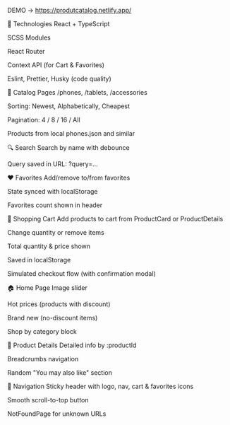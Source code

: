 DEMO -> https://produtcatalog.netlify.app/

🧩 Technologies
React + TypeScript

SCSS Modules

React Router

Context API (for Cart & Favorites)

Eslint, Prettier, Husky (code quality)

📱 Catalog Pages
/phones, /tablets, /accessories

Sorting: Newest, Alphabetically, Cheapest

Pagination: 4 / 8 / 16 / All

Products from local phones.json and similar

🔍 Search
Search by name with debounce

Query saved in URL: ?query=...

❤️ Favorites
Add/remove to/from favorites

State synced with localStorage

Favorites count shown in header

🛒 Shopping Cart
Add products to cart from ProductCard or ProductDetails

Change quantity or remove items

Total quantity & price shown

Saved in localStorage

Simulated checkout flow (with confirmation modal)

🏠 Home Page
Image slider

Hot prices (products with discount)

Brand new (no-discount items)

Shop by category block

📄 Product Details
Detailed info by :productId

Breadcrumbs navigation

Random "You may also like" section

🧭 Navigation
Sticky header with logo, nav, cart & favorites icons

Smooth scroll-to-top button

NotFoundPage for unknown URLs
